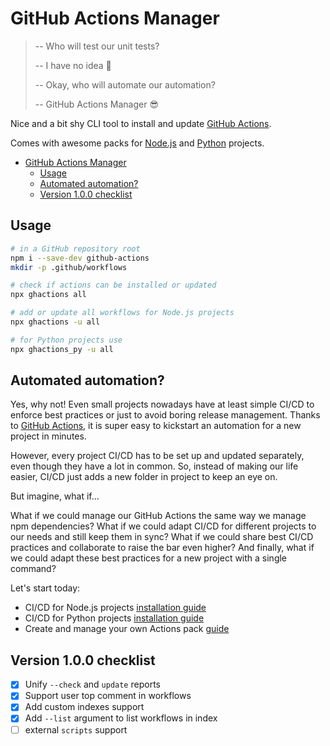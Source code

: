 # GitHub Actions Manager

> -- Who will test our unit tests?
> 
> -- I have no idea 🤨
> 
> -- Okay, who will automate our automation?
> 
> -- GitHub Actions Manager 😎

Nice and a bit shy CLI tool to install and update [GitHub Actions](https://github.com/features/actions).

Comes with awesome packs for [Node.js](./workflows/README.md) and [Python](./workflows_py/README.md) projects.

- [GitHub Actions Manager](#github-actions-manager)
  - [Usage](#usage)
  - [Automated automation?](#automated-automation)
  - [Version 1.0.0 checklist](#version-100-checklist)

## Usage

```bash
# in a GitHub repository root
npm i --save-dev github-actions
mkdir -p .github/workflows

# check if actions can be installed or updated
npx ghactions all

# add or update all workflows for Node.js projects
npx ghactions -u all

# for Python projects use
npx ghactions_py -u all
```

## Automated automation?

Yes, why not! Even small projects nowadays have at least simple CI/CD to enforce best practices
or just to avoid boring release management. Thanks to [GitHub Actions](https://github.com/features/actions),
it is super easy to kickstart an automation for a new project in minutes.

However, every project CI/CD has to be set up and updated separately, even though they have a lot in common.
So, instead of making our life easier, CI/CD just adds a new folder in project to keep an eye on.

But imagine, what if...

What if we could manage our GitHub Actions the same way we manage npm dependencies?
What if we could adapt CI/CD for different projects to our needs and still keep them in sync?
What if we could share best CI/CD practices and collaborate to raise the bar even higher?
And finally, what if we could adapt these best practices for a new project with a single command?

Let's start today:
- CI/CD for Node.js projects [installation guide](./workflows/README.md)
- CI/CD for Python projects [installation guide](./workflows_py/README.md)
- Create and manage your own Actions pack [guide](./CUSTOM.md)

## Version 1.0.0 checklist

- [x] Unify `--check` and `update` reports
- [x] Support user top comment in workflows
- [x] Add custom indexes support
- [x] Add `--list` argument to list workflows in index
- [ ] external `scripts` support
